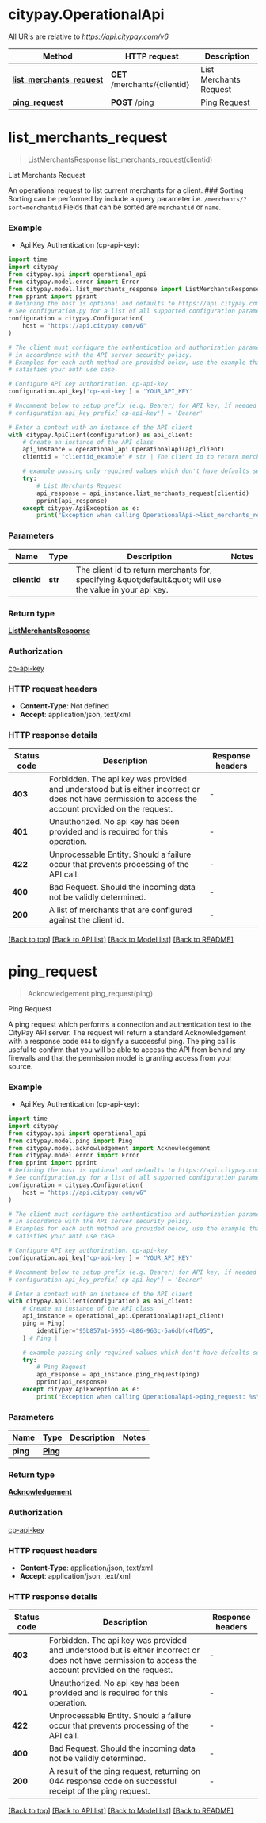 # citypay.OperationalApi

All URIs are relative to *https://api.citypay.com/v6*

Method | HTTP request | Description
------------- | ------------- | -------------
[**list_merchants_request**](OperationalApi.md#list_merchants_request) | **GET** /merchants/{clientid} | List Merchants Request
[**ping_request**](OperationalApi.md#ping_request) | **POST** /ping | Ping Request


# **list_merchants_request**
> ListMerchantsResponse list_merchants_request(clientid)

List Merchants Request

An operational request to list current merchants for a client.  ### Sorting  Sorting can be performed by include a query parameter i.e. `/merchants/?sort=merchantid`  Fields that can be sorted are `merchantid` or `name`. 

### Example

* Api Key Authentication (cp-api-key):

```python
import time
import citypay
from citypay.api import operational_api
from citypay.model.error import Error
from citypay.model.list_merchants_response import ListMerchantsResponse
from pprint import pprint
# Defining the host is optional and defaults to https://api.citypay.com/v6
# See configuration.py for a list of all supported configuration parameters.
configuration = citypay.Configuration(
    host = "https://api.citypay.com/v6"
)

# The client must configure the authentication and authorization parameters
# in accordance with the API server security policy.
# Examples for each auth method are provided below, use the example that
# satisfies your auth use case.

# Configure API key authorization: cp-api-key
configuration.api_key['cp-api-key'] = 'YOUR_API_KEY'

# Uncomment below to setup prefix (e.g. Bearer) for API key, if needed
# configuration.api_key_prefix['cp-api-key'] = 'Bearer'

# Enter a context with an instance of the API client
with citypay.ApiClient(configuration) as api_client:
    # Create an instance of the API class
    api_instance = operational_api.OperationalApi(api_client)
    clientid = "clientid_example" # str | The client id to return merchants for, specifying \"default\" will use the value in your api key.

    # example passing only required values which don't have defaults set
    try:
        # List Merchants Request
        api_response = api_instance.list_merchants_request(clientid)
        pprint(api_response)
    except citypay.ApiException as e:
        print("Exception when calling OperationalApi->list_merchants_request: %s\n" % e)
```


### Parameters

Name | Type | Description  | Notes
------------- | ------------- | ------------- | -------------
 **clientid** | **str**| The client id to return merchants for, specifying \&quot;default\&quot; will use the value in your api key. |

### Return type

[**ListMerchantsResponse**](ListMerchantsResponse.md)

### Authorization

[cp-api-key](../README.md#cp-api-key)

### HTTP request headers

 - **Content-Type**: Not defined
 - **Accept**: application/json, text/xml


### HTTP response details

| Status code | Description | Response headers |
|-------------|-------------|------------------|
**403** | Forbidden. The api key was provided and understood but is either incorrect or does not have permission to access the account provided on the request. |  -  |
**401** | Unauthorized. No api key has been provided and is required for this operation. |  -  |
**422** | Unprocessable Entity. Should a failure occur that prevents processing of the API call. |  -  |
**400** | Bad Request. Should the incoming data not be validly determined. |  -  |
**200** | A list of merchants that are configured against the client id. |  -  |

[[Back to top]](#) [[Back to API list]](../README.md#documentation-for-api-endpoints) [[Back to Model list]](../README.md#documentation-for-models) [[Back to README]](../README.md)

# **ping_request**
> Acknowledgement ping_request(ping)

Ping Request

A ping request which performs a connection and authentication test to the CityPay API server. The request will return a standard Acknowledgement with a response code `044` to signify a successful ping.  The ping call is useful to confirm that you will be able to access  the API from behind any firewalls and that the permission model is granting access from your source. 

### Example

* Api Key Authentication (cp-api-key):

```python
import time
import citypay
from citypay.api import operational_api
from citypay.model.ping import Ping
from citypay.model.acknowledgement import Acknowledgement
from citypay.model.error import Error
from pprint import pprint
# Defining the host is optional and defaults to https://api.citypay.com/v6
# See configuration.py for a list of all supported configuration parameters.
configuration = citypay.Configuration(
    host = "https://api.citypay.com/v6"
)

# The client must configure the authentication and authorization parameters
# in accordance with the API server security policy.
# Examples for each auth method are provided below, use the example that
# satisfies your auth use case.

# Configure API key authorization: cp-api-key
configuration.api_key['cp-api-key'] = 'YOUR_API_KEY'

# Uncomment below to setup prefix (e.g. Bearer) for API key, if needed
# configuration.api_key_prefix['cp-api-key'] = 'Bearer'

# Enter a context with an instance of the API client
with citypay.ApiClient(configuration) as api_client:
    # Create an instance of the API class
    api_instance = operational_api.OperationalApi(api_client)
    ping = Ping(
        identifier="95b857a1-5955-4b86-963c-5a6dbfc4fb95",
    ) # Ping | 

    # example passing only required values which don't have defaults set
    try:
        # Ping Request
        api_response = api_instance.ping_request(ping)
        pprint(api_response)
    except citypay.ApiException as e:
        print("Exception when calling OperationalApi->ping_request: %s\n" % e)
```


### Parameters

Name | Type | Description  | Notes
------------- | ------------- | ------------- | -------------
 **ping** | [**Ping**](Ping.md)|  |

### Return type

[**Acknowledgement**](Acknowledgement.md)

### Authorization

[cp-api-key](../README.md#cp-api-key)

### HTTP request headers

 - **Content-Type**: application/json, text/xml
 - **Accept**: application/json, text/xml


### HTTP response details

| Status code | Description | Response headers |
|-------------|-------------|------------------|
**403** | Forbidden. The api key was provided and understood but is either incorrect or does not have permission to access the account provided on the request. |  -  |
**401** | Unauthorized. No api key has been provided and is required for this operation. |  -  |
**422** | Unprocessable Entity. Should a failure occur that prevents processing of the API call. |  -  |
**400** | Bad Request. Should the incoming data not be validly determined. |  -  |
**200** | A result of the ping request, returning on 044 response code on successful receipt of the ping request. |  -  |

[[Back to top]](#) [[Back to API list]](../README.md#documentation-for-api-endpoints) [[Back to Model list]](../README.md#documentation-for-models) [[Back to README]](../README.md)

